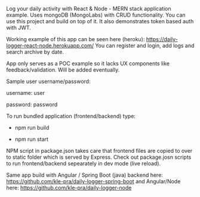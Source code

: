 Log your daily activity with React & Node  - MERN stack application example. Uses mongoDB (MongoLabs) with CRUD functionality. You can use this project and build on top of it. It also demonstrates token based auth with JWT.



Working example of this app can be seen here (heroku): https://daily-logger-react-node.herokuapp.com/
You can register and login, add logs and search archive by date.

App only serves as a POC example so it lacks UX components like feedback/validation. Will be added eventually.

Sample user username/password: 

username: user

password: password

To run bundled application (frontend/backend) type:

- npm run build

- npm run start


NPM script in package.json takes care that frontend files are copied to over to static folder which is served by Express. Check out package.josn scripts to run frontend/backend sepearately in dev mode (live reload).

Same app build with Angular / Spring Boot (java) backend here: https://github.com/kle-pra/daily-logger-spring-boot and Angular/Node here: https://github.com/kle-pra/daily-logger-node

